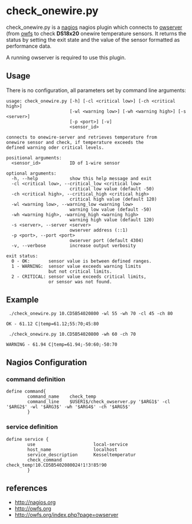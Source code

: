 # check_onewire.py

check_onewire.py is a [nagios](http://nagios.org) nagios plugin which connects to [owserver](http://owfs.org/index.php?page=owserver) (from [owfs](http://owfs.org) to check **DS18x20** onewire temperature sensors.
It returns the status by setting the exit state and the value of the sensor formatted as performance data.

A running owserver is required to use this plugin.

## Usage

There is no configuration, all parameters set by command line arguments:

```
usage: check_onewire.py [-h] [-cl <critical low>] [-ch <critical high>]
                        [-wl <warning low>] [-wh <warning high>] [-s <server>]
                        [-p <port>] [-v]
                        <sensor_id>

connects to onewire-server and retrieves temperature from
onewire sensor and check, if temperature exceeds the
defined warning oder critical levels.

positional arguments:
  <sensor_id>           ID of 1-wire sensor

optional arguments:
  -h, --help            show this help message and exit
  -cl <critical low>, --critical_low <critical low>
                        critical low value (default -50)
  -ch <critical high>, --critical_high <critical high>
                        critical high value (default 120)
  -wl <warning low>, --warning_low <warning low>
                        warning low value (default -50)
  -wh <warning high>, -warning_high <warning high>
                        warning high value (default 120)
  -s <server>, --server <server>
                        owserver address (::1)
  -p <port>, --port <port>
                        owserver port (default 4304)
  -v, --verbose         increase output verbosity

exit status:
  0 - OK:       sensor value is between defined ranges.
  1 - WARNING:  sensor value exceeds warning limits
                but not critical limits.
  2 - CRITICAL: sensor value exceeds critical limits,
                or sensor was not found.
```

## Example

```
 ./check_onewire.py 10.CD5B54020800 -wl 55 -wh 70 -cl 45 -ch 80

OK - 61.12 C|temp=61.12;55:70;45:80
```

```
 ./check_onewire.py 10.CD5B54020800 -wh 60 -ch 70

WARNING - 61.94 C|temp=61.94;-50:60;-50:70
```


## Nagios Configuration
### command definition
```
define command{
        command_name    check_temp
        command_line    $USER1$/check_owserver.py '$ARG1$' -cl '$ARG2$' -wl '$ARG3$' -wh '$ARG4$' -ch '$ARG5$'
        }
```

### service definition
```
define service {
        use                      local-service
        host_name                localhost
        service_description      Kesseltemperatur
        check_command            check_temp!10.CD5B5402080024!1!3!85!90        
        }
```

## references 
- http://nagios.org
- http://owfs.org
- http://owfs.org/index.php?page=owserver
